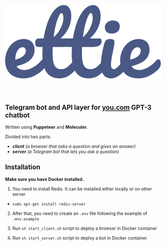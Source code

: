 </br>
</br>

<p align="center"><img src="./logo.svg"/></p>
</br>
</br>

## Telegram bot and API layer for [you.com](https://you.com) GPT-3 chatbot
Written using **Puppeteer** and **Moleculer**.

Divided into two parts:
- ***client** (a browser that asks a question and gives an answer)*
- ***server** (a Telegram bot that lets you ask a question)*

## Installation
**Make sure you have Docker installed.**

1. You need to install Redis. It can be installed either locally or on other server

- `sudo apt-get install redis-server`

2. After that, you need to create an `.env` file following the example of `.env.example`

3. Run `sh start_client.sh` script to deploy a browser in Docker container

3. Run `sh start_server.sh` script to deploy a bot in Docker container

